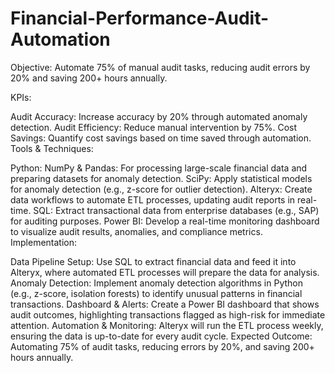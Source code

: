 # Financial-Performance-Audit-Automation

Objective: Automate 75% of manual audit tasks, reducing audit errors by 20% and saving 200+ hours annually.

KPIs:

Audit Accuracy: Increase accuracy by 20% through automated anomaly detection.
Audit Efficiency: Reduce manual intervention by 75%.
Cost Savings: Quantify cost savings based on time saved through automation.
Tools & Techniques:

Python:
NumPy & Pandas: For processing large-scale financial data and preparing datasets for anomaly detection.
SciPy: Apply statistical models for anomaly detection (e.g., z-score for outlier detection).
Alteryx:
Create data workflows to automate ETL processes, updating audit reports in real-time.
SQL:
Extract transactional data from enterprise databases (e.g., SAP) for auditing purposes.
Power BI:
Develop a real-time monitoring dashboard to visualize audit results, anomalies, and compliance metrics.
Implementation:

Data Pipeline Setup: Use SQL to extract financial data and feed it into Alteryx, where automated ETL processes will prepare the data for analysis.
Anomaly Detection: Implement anomaly detection algorithms in Python (e.g., z-score, isolation forests) to identify unusual patterns in financial transactions.
Dashboard & Alerts: Create a Power BI dashboard that shows audit outcomes, highlighting transactions flagged as high-risk for immediate attention.
Automation & Monitoring: Alteryx will run the ETL process weekly, ensuring the data is up-to-date for every audit cycle.
Expected Outcome: Automating 75% of audit tasks, reducing errors by 20%, and saving 200+ hours annually.
